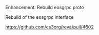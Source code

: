 Enhancement: Rebuild eosgrpc proto

Rebuild of the eosgrpc interface

https://github.com/cs3org/reva/pull/4602

